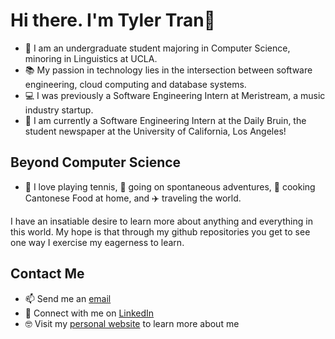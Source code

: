 # Hi there. I'm Tyler Tran👋

- 🌱 I am an undergraduate student majoring in Computer Science, minoring in Linguistics at UCLA.
- 📚 My passion in technology lies in the intersection between software engineering, cloud computing and database systems.
- 💻 I was previously a Software Engineering Intern at Meristream, a music industry startup.
- 📰 I am currently a Software Engineering Intern at the Daily Bruin, the student newspaper at the University of California, Los Angeles!

## Beyond Computer Science
- 🎾 I love playing tennis, 🌇 going on spontaneous adventures, 🥡 cooking Cantonese Food at home, and ✈️ traveling the world.

I have an insatiable desire to learn more about anything and everything in this world. My hope is that through my github repositories you get 
to see one way I exercise my eagerness to learn. 

## Contact Me
- 📫 Send me an <a href="mailto:tylerduytran@gmail.com">email</a>
- 🤝 Connect with me on <a href="https://www.linkedin.com/in/tylerdtran/">LinkedIn</a>
- 🤓 Visit my <a href="https://www.tylertran.me/">personal website</a> to learn more about me

<!--
**tylerdtran/tylerdtran** is a ✨ _special_ ✨ repository because its `README.md` (this file) appears on your GitHub profile.

Here are some ideas to get you started:

- 🔭 I’m currently working on ...
- 🌱 I’m currently learning ...
- 👯 I’m looking to collaborate on ...
- 🤔 I’m looking for help with ...
- 💬 Ask me about ...
- 📫 How to reach me: ...
- 😄 Pronouns: ...
- ⚡ Fun fact: ...
-->
